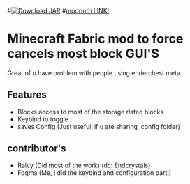 #[![Download JAR](https://img.shields.io/badge/Download-JAR-blue)]([https://github.com/FogmaLOL/ForceCancelStorageGUI/blob/aaa/ecmetamod-1.19.2.jar](https://github.com/FogmaLOL/ForceCancelStorageGUI/raw/aaa/ecmetamod-1.19.2.jar))
#[modrinth LINK!](https://modrinth.com/mod/lockstorage)
# Minecraft Fabric mod to force cancels most block GUI'S
Great of u have problem with people using enderchest meta


## Features
- Blocks access to most of the storage rlated blocks
- Keybind to toggle
- saves Config (Just usefull if u are sharing .config folder)

## contributor's
- Ralvy (Did most of the work) (dc: Endcrystals)
- Fogma (Me, i did the keybind and configuration part!)
